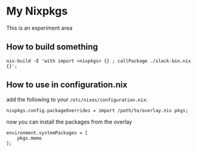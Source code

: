 # My Nixpkgs 

This is an experiment area

## How to build something

    nix-build -E 'with import <nixpkgs> {} ; callPackage ./slack-bin.nix {}';

## How to use in configuration.nix

add the following to your `/etc/nixos/configuration.nix`:

    nixpkgs.config.packageOverrides = import /path/to/overlay.nix pkgs;

now you can install the packages from the overlay

    environment.systemPackages = [
        pkgs.memo
    ];
